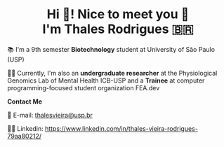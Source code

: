 <h1 align="center">Hi 👋! Nice to meet you 🙂<br> I'm Thales Rodrigues 🇧🇷</h1>

📚 I'm a 9th semester **Biotechnology** student at University of São Paulo (USP) 

👨‍🔬 Currently, I'm also an **undergraduate researcher** at the Physiological Genomics Lab of Mental Health ICB-USP and a **Trainee** at computer programming-focused student organization FEA.dev








**Contact Me**

📧 E-mail: thalesvieira@usp.br

👨‍💼 Linkedin: https://www.linkedin.com/in/thales-vieira-rodrigues-79aa80212/
